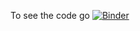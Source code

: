 To see the code go [![Binder](https://mybinder.org/badge_logo.svg)](https://mybinder.org/v2/gh/leilaicruz/python-modules-for-bioinformatic-analyses/project_code)